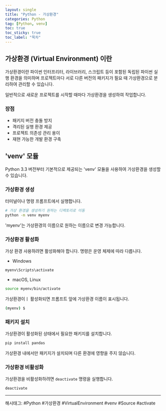 ```yaml
---
layout: single
title: "Python - 가상환경"
categories: Python
tag: [Python, venv]
toc: true
toc_sticky: true
toc_label: "목차"
---
```


## 가상환경 (Virtual Environment) 이란

가상환경이란 파이썬 인터프리터, 라이브러리, 스크립트 등이 포함된 독립된 파이썬 실행 환경을 의미하며 프로젝트마다 서로 다른 버전의 패키지가 필요 때 가상환경으로 분리하여 관리할 수 있습니다.

일반적으로 새로운 프로젝트를 시작할 때마다 가상환경을 생성하여 작업합니다.

### 장점

- 패키지 버전 충돌 방지
- 격리된 실행 환경 제공
- 프로젝트 의존성 관리 용이
- 재현 가능한 개발 환경 구축

## 'venv' 모듈

Python 3.3 버전부터 기본적으로 제공되는 'venv' 모듈을 사용하여 가상환경을 생성할 수 있습니다.

### 가상환경 생성

터미널이나 명령 프롬프트에서 실행합니다.

```bash
# 가상 환경을 생성하기 원하는 디렉토리로 이동
python -m venv myenv
```

'myenv'는 가상환경의 이름으로 원하는 이름으로 변경 가능합니다.

### 가상환경 활성화

가상 환경 사용하려면 활성화해야 합니다. 명령은 운영 체제에 따라 다릅니다.

- Windows

```bash
myenv\Scripts\activate
```

- macOS, Linux

```bash
source myenv/bin/activate
```

가상환경이ㅣ 활성화되면 프롬프트 앞에 가상환경 이름이 표시됩니다.

```bash
(myenv) $
```

### 패키지 설치

가상환경이 활성화된 상태에서 필요한 패키지를 설치합니다.

```bash
pip install pandas
```

가상환경 내에서만 패키지가 설치되며 다른 환경에 영향을 주지 않습니다.

### 가상환경 비활성화

가상환경을 비활성화하려면 `deactivate` 명령을 실행합니다.

```bash
deactivate
```

---

해시태그: #Python #가상환경 #VirtualEnvironment #venv #Source #activate
